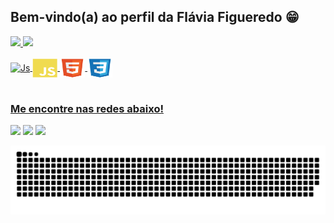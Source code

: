 ## Bem-vindo(a) ao perfil da Flávia Figueredo 😁

 <div>
  <a href="https://github.com/flaviafigueredo">
  <img height="180em" src="https://github-readme-stats.vercel.app/api?username=flaviafigueredo&show_icons=true&theme=tokyonight&include_all_commits=true&count_private=true"/>
  <img height="180em" src="https://github-readme-stats.vercel.app/api/top-langs/?username=flaviafigueredo&layout=compact&langs_count=6&theme=tokyonight"/>
</div>
   
<div style="display: inline_block"><br> 
  <img align="center" alt="Js" height="30" width="40" src="https://cdn.jsdelivr.net/gh/devicons/devicon/icons/react/react-original.svg" />     
  <img align="center" alt="Js" height="30" width="40" src="https://raw.githubusercontent.com/devicons/devicon/master/icons/javascript/javascript-plain.svg">
  <img align="center" alt="HTML" height="30" width="40" src="https://raw.githubusercontent.com/devicons/devicon/master/icons/html5/html5-original.svg">
  <img align="center" alt="CSS" height="30" width="40" src="https://raw.githubusercontent.com/devicons/devicon/master/icons/css3/css3-original.svg">
</div>
 
 <br>
 
  ### Me encontre nas redes abaixo!
 
<div> 
  
  <a href="https://instagram.com/flaviafigueredo" target="_blank"><img src="https://img.shields.io/badge/-Instagram-%23E4405F?style=for-the-badge&logo=instagram&logoColor=white" target="_blank"></a>
  <a href="https://www.linkedin.com/in/flaviafigueredo/" target="_blank"><img src="https://img.shields.io/badge/-LinkedIn-%230077B5?style=for-the-badge&logo=linkedin&logoColor=white" target="_blank"></a>
  <a href = "mailto:flaviagfigueredo@gmail.com"><img src="https://img.shields.io/badge/-Gmail-%23333?style=for-the-badge&logo=gmail&logoColor=white" target="_blank"></a>

 ![snake gif](https://github.com/flaviafigueredo/flaviafigueredo/blob/output/github-contribution-grid-snake.svg)

</div>
